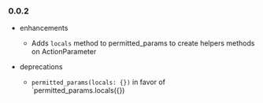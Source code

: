 ### 0.0.2

* enhancements
  * Adds `locals` method to permitted_params to create helpers methods on ActionParameter

* deprecations
  * `permitted_params(locals: {})` in favor of `permitted_params.locals({})